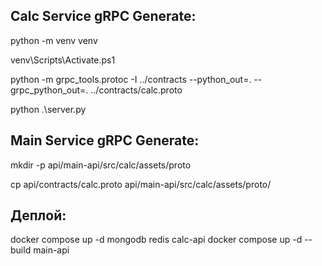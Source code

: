 ## Calc Service gRPC Generate:

python -m venv venv

venv\Scripts\Activate.ps1

python -m grpc_tools.protoc -I ../contracts --python_out=. --grpc_python_out=. ../contracts/calc.proto

python .\server.py

## Main Service gRPC Generate:

mkdir -p api/main-api/src/calc/assets/proto

cp api/contracts/calc.proto api/main-api/src/calc/assets/proto/

## Деплой:

docker compose up -d mongodb redis calc-api
docker compose up -d --build main-api
